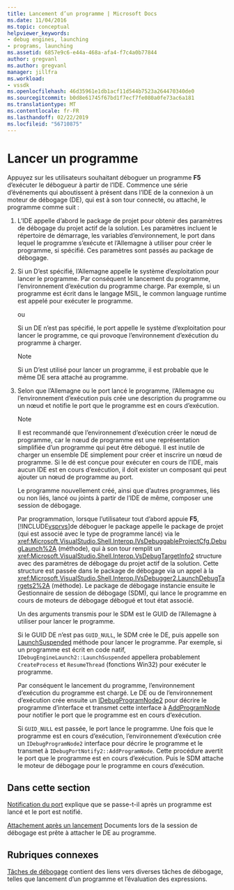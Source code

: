 ```yaml
---
title: Lancement d’un programme | Microsoft Docs
ms.date: 11/04/2016
ms.topic: conceptual
helpviewer_keywords:
- debug engines, launching
- programs, launching
ms.assetid: 6857e9c6-e44a-468a-afa4-f7c4a0b77844
author: gregvanl
ms.author: gregvanl
manager: jillfra
ms.workload:
- vssdk
ms.openlocfilehash: 46d35961e1db1acf11d544b7523a264470340de0
ms.sourcegitcommit: b0d8e61745f67bd1f7ecf7fe080a0fe73ac6a181
ms.translationtype: MT
ms.contentlocale: fr-FR
ms.lasthandoff: 02/22/2019
ms.locfileid: "56710875"
---
```

# <a name="launch-a-program"></a>Lancer un programme
Appuyez sur les utilisateurs souhaitant déboguer un programme **F5** d’exécuter le débogueur à partir de l’IDE. Commence une série d’événements qui aboutissent à présent dans l’IDE de la connexion à un moteur de débogage (DE), qui est à son tour connecté, ou attaché, le programme comme suit :

1. L’IDE appelle d’abord le package de projet pour obtenir des paramètres de débogage du projet actif de la solution. Les paramètres incluent le répertoire de démarrage, les variables d’environnement, le port dans lequel le programme s’exécute et l’Allemagne à utiliser pour créer le programme, si spécifié. Ces paramètres sont passés au package de débogage.

2. Si un D’est spécifié, l’Allemagne appelle le système d’exploitation pour lancer le programme. Par conséquent le lancement du programme, l’environnement d’exécution du programme charge. Par exemple, si un programme est écrit dans le langage MSIL, le common language runtime est appelé pour exécuter le programme.

    ou

    Si un DE n’est pas spécifié, le port appelle le système d’exploitation pour lancer le programme, ce qui provoque l’environnement d’exécution du programme à charger.

   > [!NOTE]
   >  Si un D’est utilisé pour lancer un programme, il est probable que le même DE sera attaché au programme.

3. Selon que l’Allemagne ou le port lancé le programme, l’Allemagne ou l’environnement d’exécution puis crée une description du programme ou un nœud et notifie le port que le programme est en cours d’exécution.

   > [!NOTE]
   >  Il est recommandé que l’environnement d’exécution créer le nœud de programme, car le nœud de programme est une représentation simplifiée d’un programme qui peut être débogué. Il est inutile de charger un ensemble DE simplement pour créer et inscrire un nœud de programme. Si le dé est conçue pour exécuter en cours de l’IDE, mais aucun IDE est en cours d’exécution, il doit exister un composant qui peut ajouter un nœud de programme au port.

   Le programme nouvellement créé, ainsi que d’autres programmes, liés ou non liés, lancé ou joints à partir de l’IDE de même, composer une session de débogage.

   Par programmation, lorsque l’utilisateur tout d’abord appuie **F5**, [!INCLUDE[vsprvs](../../code-quality/includes/vsprvs_md.md)]de déboguer le package appelle le package de projet (qui est associé avec le type de programme lancé) via le <xref:Microsoft.VisualStudio.Shell.Interop.IVsDebuggableProjectCfg.DebugLaunch%2A> (méthode), qui à son tour remplit un <xref:Microsoft.VisualStudio.Shell.Interop.VsDebugTargetInfo2> structure avec des paramètres de débogage du projet actif de la solution. Cette structure est passée dans le package de débogage via un appel à la <xref:Microsoft.VisualStudio.Shell.Interop.IVsDebugger2.LaunchDebugTargets2%2A> (méthode). Le package de débogage instancie ensuite le Gestionnaire de session de débogage (SDM), qui lance le programme en cours de moteurs de débogage débogué et tout état associé.

   Un des arguments transmis pour le SDM est le GUID de l’Allemagne à utiliser pour lancer le programme.

   Si le GUID DE n’est pas `GUID_NULL`, le SDM crée le DE, puis appelle son [LaunchSuspended](../../extensibility/debugger/reference/idebugenginelaunch2-launchsuspended.md) méthode pour lancer le programme. Par exemple, si un programme est écrit en code natif, `IDebugEngineLaunch2::LaunchSuspended` appellera probablement `CreateProcess` et `ResumeThread` (fonctions Win32) pour exécuter le programme.

   Par conséquent le lancement du programme, l’environnement d’exécution du programme est chargé. Le DE ou de l’environnement d’exécution crée ensuite un [IDebugProgramNode2](../../extensibility/debugger/reference/idebugprogramnode2.md) pour décrire le programme d’interface et transmet cette interface à [AddProgramNode](../../extensibility/debugger/reference/idebugportnotify2-addprogramnode.md) pour notifier le port que le programme est en cours d’exécution.

   Si `GUID_NULL` est passée, le port lance le programme. Une fois que le programme est en cours d’exécution, l’environnement d’exécution crée un `IDebugProgramNode2` interface pour décrire le programme et le transmet à `IDebugPortNotify2::AddProgramNode`. Cette procédure avertit le port que le programme est en cours d’exécution. Puis le SDM attache le moteur de débogage pour le programme en cours d’exécution.

## <a name="in-this-section"></a>Dans cette section
 [Notification du port](../../extensibility/debugger/notifying-the-port.md) explique que se passe-t-il après un programme est lancé et le port est notifié.

 [Attachement après un lancement](../../extensibility/debugger/attaching-after-a-launch.md) Documents lors de la session de débogage est prête à attacher le DE au programme.

## <a name="related-sections"></a>Rubriques connexes
 [Tâches de débogage](../../extensibility/debugger/debugging-tasks.md) contient des liens vers diverses tâches de débogage, telles que lancement d’un programme et l’évaluation des expressions.